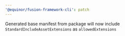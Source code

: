 ```yaml
---
'@equinor/fusion-framework-cli': patch
---
```


Generated base manifest from package will now include `StandardIncludeAssetExtensions` as `allowedExtensions`
